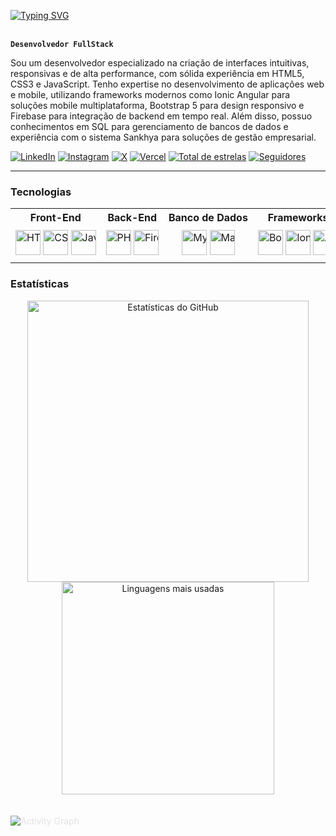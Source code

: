 <!-- Banner animado com Typing SVG -->
<!-- Exibe uma mensagem de boas-vindas animada com efeito de digitação -->
<!-- Para alterar o texto, modifique o parâmetro `lines` na URL do SVG abaixo -->
<!-- Componente Typing SVG - animado -->

[![Typing SVG](https://readme-typing-svg.demolab.com/?color=00bfbf&size=35&center=true&vCenter=true&width=1000&lines=Hello+World!;+My+Name+is+Oséias+Melo;I+study+Systems+Analysis+and+Development;Welcome!+:%29)](https://git.io/typing-svg) 
<br>
<br>
<!-- Título principal -->
<!-- Modifique o texto entre os asteriscos para alterar o título principal -->
**`Desenvolvedor FullStack`**

<!-- Descrição profissional -->
<!-- Altere o texto abaixo para atualizar sua descrição/resumo profissional -->
Sou um desenvolvedor especializado na criação de interfaces intuitivas, responsivas e de alta performance, com sólida experiência em HTML5, CSS3 e JavaScript. Tenho expertise no desenvolvimento de aplicações web e mobile, utilizando frameworks modernos como Ionic Angular para soluções mobile multiplataforma, Bootstrap 5 para design responsivo e Firebase para integração de backend em tempo real. Além disso, possuo conhecimentos em SQL para gerenciamento de bancos de dados e experiência com o sistema Sankhya para soluções de gestão empresarial.

<!-- Links para redes sociais e GitHub -->
<!-- Atualize os URLs href para seus perfis reais -->
<p align="left">
  <!-- Link LinkedIn - altere href para seu perfil -->
<a href="https://www.linkedin.com/in/oseiascmo">
    <img alt="LinkedIn" src="https://img.shields.io/badge/LinkedIn-0077B5?style=for-the-badge&logo=linkedin&logoColor=white&labelColor=0077B5"/></a>

  <!-- Link Instagram - altere href para seu perfil -->
  <a href="https://www.instagram.com/oseiascmo/">
    <img alt="Instagram" src="https://img.shields.io/badge/Instagram-E4405F?style=for-the-badge&logo=instagram&logoColor=white"/></a>

  <!-- Link para X (Twitter) com badge preto total -->
  <a href="https://twitter.com/oseiascmo">
    <img alt="X" src="https://img.shields.io/badge/X-@oseiascmo-000000?style=for-the-badge&logo=x-twitter&logoColor=white&labelColor=000000"/></a>
    <!-- Vercel-->
  <a href="https://vercel.com/oseiascmo">
    <img alt="Vercel" src="https://img.shields.io/badge/@oseiascmo-1A1A1A?style=for-the-badge&logo=vercel&logoColor=white&labelColor=1A1A1A"/></a>
  <!-- Link para repositórios ordenados por estrelas -->
  <a href="https://github.com/oseiascmo?tab=repositories&sort=stargazers">
    <img alt="Total de estrelas" title="Total de estrelas GitHub" src="https://custom-icon-badges.demolab.com/github/stars/oseiascmo?color=55960c&style=for-the-badge&labelColor=488207&logo=star&label=estrelas"/></a>

  <!-- Link para seguidores no GitHub com badge 100% azul -->
  <a href="https://github.com/oseiascmo?tab=followers">
    <img alt="Seguidores" title="Me siga no GitHub" src="https://img.shields.io/github/followers/oseiascmo?style=for-the-badge&logo=github&color=236ad3&labelColor=236ad3"/></a>
</p>


<!-- Linha horizontal para separar seções -->
---

<!-- Seção de Stacks e Ferramentas -->
<!-- Para alterar os títulos das colunas, modifique o texto dentro das tags <th> -->
### Tecnologias

<table style="border: none; width: 100%;">
  <tr>
    <!-- Cabeçalho da tabela - nomes das categorias -->
    <th style="white-space: nowrap; border: none; width: 14.28%;">Front-End</th>
    <th style="white-space: nowrap; border: none; width: 14.28%;">Back-End</th>
    <th style="white-space: nowrap; border: none; width: 14.28%;">Banco de Dados</th>
    <th style="white-space: nowrap; border: none; width: 14.28%;">Frameworks</th>
    <th style="white-space: nowrap; border: none; width: 14.28%;">Versionamento</th>
    <th style="white-space: nowrap; border: none; width: 14.28%;">Editores & IDEs</th>
    <th style="white-space: nowrap; border: none; width: 14.28%;">Documentação</th>
  </tr>
  <tr>
    <!-- Ícones de tecnologias com tooltip (title) e tamanho fixo -->
    <!-- Para alterar as tecnologias, substitua a URL da imagem e o título (title) -->
    <td align="center" style="white-space: nowrap; width: 14%;">
      <img title="HTML5" src="https://cdn.jsdelivr.net/gh/devicons/devicon/icons/html5/html5-original.svg" width="40px" />
      <img title="CSS3" src="https://cdn.jsdelivr.net/gh/devicons/devicon/icons/css3/css3-original.svg" width="40px" />
      <img title="JavaScript" src="https://cdn.jsdelivr.net/gh/devicons/devicon/icons/javascript/javascript-original.svg" width="40px" />
    </td>
    <td align="center" style="white-space: nowrap; border: none; width: 14%;">
      <img title="PHP" src="https://cdn.jsdelivr.net/gh/devicons/devicon/icons/php/php-original.svg" width="40px" />
      <img title="Firebase" src="https://cdn.jsdelivr.net/gh/devicons/devicon/icons/firebase/firebase-original.svg" width="40px" />
    </td>
    <td align="center" style="white-space: nowrap; border: none; width: 14%;">
      <img title="MySQL" src="https://cdn.jsdelivr.net/gh/devicons/devicon/icons/mysql/mysql-original.svg" width="40px" />
      <img title="MariaDB" src="https://cdn.jsdelivr.net/gh/devicons/devicon/icons/mariadb/mariadb-original.svg" width="40px" />
    </td>
    <td align="center" style="white-space: nowrap; border: none; width: 14%;">
      <img title="Bootstrap" src="https://cdn.jsdelivr.net/gh/devicons/devicon/icons/bootstrap/bootstrap-original.svg" width="40px" />
      <img title="Ionic" src="https://cdn.jsdelivr.net/gh/devicons/devicon/icons/ionic/ionic-original.svg" width="40px" />
      <img title="Angular" src="https://cdn.jsdelivr.net/gh/devicons/devicon/icons/angularjs/angularjs-original.svg" width="40px" />
    </td>
    <td align="center" style="white-space: nowrap; border: none; width: 14%; background-color: white; border-radius: 6px; padding: 6px;">
      <img title="Git" src="https://cdn.jsdelivr.net/gh/devicons/devicon/icons/git/git-original.svg" width="40px" style="background-color: white; border-radius: 4px; padding: 2px;" />
      <img title="GitHub" src="https://cdn.jsdelivr.net/gh/devicons/devicon/icons/github/github-original.svg" width="40px" style="background-color: white; border-radius: 4px; padding: 2px;" />
    </td>
    <td align="center" style="white-space: nowrap; border: none; width: 14%;">
      <img title="VSCode" src="https://cdn.jsdelivr.net/gh/devicons/devicon/icons/vscode/vscode-original.svg" width="40px" />
      <!-- Ícone do DBeaver pode não estar oficialmente suportado -->
      <span style="background-color: white; border-radius: 6px; padding: 4px; display: inline-block;">
        <img title="DBeaver" src="https://cdn.jsdelivr.net/gh/devicons/devicon/icons/dbeaver/dbeaver-original.svg" width="40px" />
      </span>
    </td>
    <td align="center" style="white-space: nowrap; border: none; width: 14%; background-color: white; border-radius: 6px; padding: 6px;">
      <img title="Markdown" src="https://cdn.jsdelivr.net/gh/devicons/devicon/icons/markdown/markdown-original.svg" width="40px" style="background-color: white; border-radius: 4px; padding: 2px;" />
    </td>
  </tr>
</table>

<!-- Seção de Estatísticas do GitHub -->
<!-- Para alterar o username nas estatísticas, modifique o parâmetro username nas URLs abaixo -->
### Estatísticas

<p align="center">
  <img width="450" src="https://github-readme-stats.vercel.app/api?username=oseiascmo&show_icons=true&theme=tokyonight&locale=pt-br&count_private=true" alt="Estatísticas do GitHub" />
  <img width="340" src="https://github-readme-stats.vercel.app/api/top-langs/?username=oseiascmo&theme=tokyonight&layout=compact&custom_title=Tecnologias" alt="Linguagens mais usadas" />
</p>

<!-- Gráfico de atividades do GitHub -->
<!-- Para mudar cores e username, altere parâmetros na URL abaixo -->
<p>
  <img 
    style="margin: 20px 0; border: 10px; color: E4E2E2;" 
    alt="Activity Graph" 
    src="https://github-readme-activity-graph.vercel.app/graph?username=oseiascmo&bg_color=1A1B27&color=6DA7F2&line=BB94F2&point=3BB4A7&area=true" 
  />
</p>
